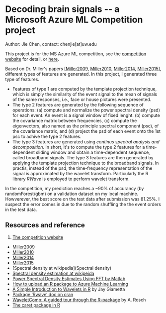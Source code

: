 # Decoding brain signals -- a Microsoft Azure ML Competition project 

Author: Jie Chen, contact:  chenjie[at]uw.edu

This project is for the MS Azure ML competition, see the [competition website](https://gallery.cortanaintelligence.com/Competition/Decoding-Brain-Signals-2) for detail, or [here](doc/competition_description.md).

Based on Dr. Miller's papers [[Miller2009](/doc/Miller2009.pdf), [Miller2010](/doc/Miller2010.pdf), [Miller2014](/doc/Miller2014.pdf), [Miller2015](/doc/Miller2015.pdf)], different types of features are generated. In this project, I generated three type of features. 

* Features of type 1 are computed by the template projection technique, which is simply the similarity of the event signal to the mean of signals of the same responses, i.e., face or house pictures were presented. 
* The type 2 features are generated by the following sequence of operations: (a) compute and normalize the power spectral density (psd) for each event. An event is a signal window of fixed lenght. (b) compute the covariance matrix between frequencies, (c) compute the eigenvectors, also named as the principle spectral component (psc), of the covariance matrix, and (d) project the psd of each event onto the 1st psc to achive the type 2 features.
* The type 3 features are generated using *continus spectral analysis and decomposition*. In short, it's to compute the type 2 features for a time-dependent sliding window and obtain a time-dependent sequence, called broadband signals. The type 3 features are then generated by applying the template projection technique to the broadband signals. In practis, instead of the psd, the time-frequency representation of the signal is approximated by the wavelet transform. Particularly the R library *RWave* is employed to perform wavelet transform.

In the competition, my prediction reaches a ~90% of accurancy (by randomForest/gbm) on a validation dataset on my local machine. Howverever,  the best score on the test data after submission was 81.25%. I suspect the error comes in due to the random shuffling the the event orders in the test data. 

## Resources and reference

1. [The competition website](https://gallery.cortanaintelligence.com/Competition/Decoding-Brain-Signals-2) 
* [Miller2009](/doc/Miller2009.pdf)
* [Miller2010](/doc/Miller2010.pdf)
* [Miller2014](/doc/Miller2014.pdf)
* [Miller2015](/doc/Miller2015.pdf)
* [Spectral density at wikipedia](Spectral density)
* [Spectral density estimation at wikipeida](https://en.wikipedia.org/wiki/Spectral_density_estimation#Periodogram)
* [Power Spectral Density Estimates Using FFT by Matlab](http://www.mathworks.com/help/signal/ug/psd-estimate-using-fft.html)
* [How to upload an R package to Azure Machine Learning](https://blogs.msdn.microsoft.com/benjguin/2014/09/24/how-to-upload-an-r-package-to-azure-machine-learning/)
* [A Simple Introduction to Wavelets in R](http://jaysthesisblog.com/R/wavelets_intro.html) by Jay Giametta
* [Package ‘Rwave’ doc on cran](https://cran.r-project.org/web/packages/Rwave/Rwave.pdf)
* [WaveletComp: A guided tour through the R-package](http://www.hs-stat.com/projects/WaveletComp/WaveletComp_guided_tour.pdf) by A. Rosch
* [The caret package in R](http://topepo.github.io/caret/index.html)

